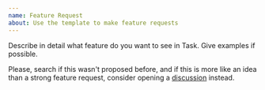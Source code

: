 ```yaml
---
name: Feature Request
about: Use the template to make feature requests
---
```


Describe in detail what feature do you want to see in Task.
Give examples if possible.

Please, search if this wasn't proposed before, and if this is more like an idea
than a strong feature request, consider opening a
[discussion](https://github.com/michaelhenkel/task/discussions) instead.
